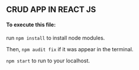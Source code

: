## CRUD APP IN REACT JS

#### To execute this file:
run `npm install` to install node modules.

Then, `npm audit fix` if it was appear in the terminal.

`npm start` to run to your localhost.
